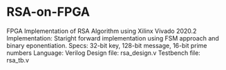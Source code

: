 # RSA-on-FPGA
FPGA Implementation of RSA Algorithm using Xilinx Vivado 2020.2
Implementation: Staright forward implementation using FSM approach and binary eponentiation.
Specs: 32-bit key, 128-bit message, 16-bit prime numbers
Language: Verilog
Design file: rsa_design.v
Testbench file: rsa_tb.v
